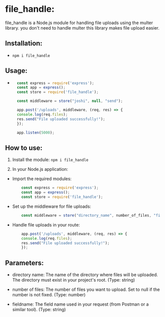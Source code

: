 # file_handle:
file_handle is a Node.js module for handling file uploads using the multer library. you don't need to handle multer this library makes file upload easier.

## Installation:
- `npm i file_handle`

## Usage:
- ```js
    const express = require('express');
    const app = express();
    const store = require('file_handle');

    const middleware = store("joshi", null, "send");

    app.post('/uploads', middleware, (req, res) => {
    console.log(req.files);
    res.send("File uploaded successfully!");
    });

    app.listen(5000);


## How to use:
1. Install the module:
    `npm i file_handle`

2. In your Node.js application:
- Import the required modules:
    ```js
        const express = require('express');
        const app = express();
        const store = require('file_handle');
    

- Set up the middleware for file uploads:
    ```js
        const middleware = store("directory_name", number_of_files, "field");

- Handle file uploads in your route:
    ```js
        app.post('/uploads', middleware, (req, res) => {
        console.log(req.files);
        res.send("File uploaded successfully!");
        });

## Parameters:
- directory name: The name of the directory where files will be uploaded. The directory must exist in your project's root. (Type: string)

- number of files: The number of files you want to upload. Set to null if the number is not fixed. (Type: number)

- fieldname: The field name used in your request (from Postman or a similar tool). (Type: string)

    
